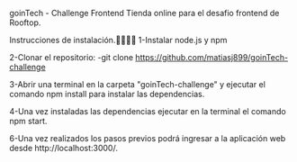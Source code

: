goinTech - Challenge Frontend
Tienda online para el desafio frontend de Rooftop.

Instrucciones de instalación.👨‍💻👩‍💻
1-Instalar node.js y npm

2-Clonar el repositorio: -git clone https://github.com/matiasj899/goinTech-challenge

3-Abrir una terminal en la carpeta "goinTech-challenge" y ejecutar el comando npm install para instalar las dependencias.

4-Una vez instaladas las dependencias ejecutar en la terminal el comando npm start.

6-Una vez realizados los pasos previos podrá ingresar a la aplicación web desde http://localhost:3000/.